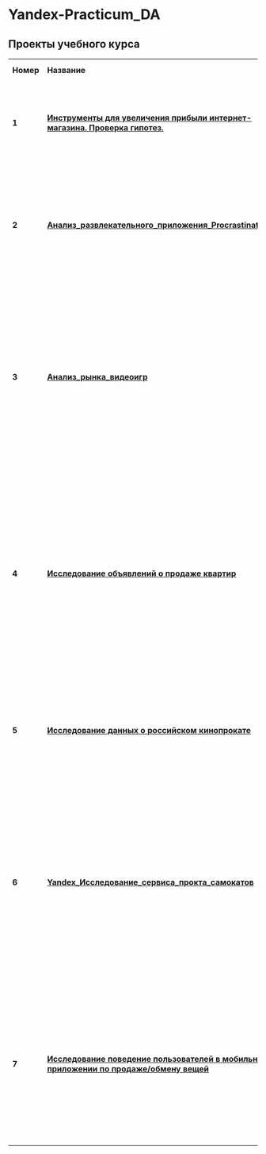 # Yandex-Practicum_DA

## <b>Проекты учебного курса</b></a>

<table>
<tr>
<td><b>Номер</b></td>
<td><b>Название</b></td>
<td><b>Описание проекта</b></td>
<td><b>Используемые инструменты</b></td>
<tr>
<td><b>1</b></td>
<td><a href="https://github.com/m-dergacheva/Yandex-Practicum_DA/blob/main/Yandex_%D0%90%D0%BD%D0%B0%D0%BB%D0%B8%D0%B7_%D0%BF%D1%83%D1%82%D0%B5%D0%B9_%D1%83%D0%B2%D0%B5%D0%BB%D0%B8%D1%87%D0%B5%D0%BD%D0%B8%D1%8F_%D0%BF%D1%80%D0%B8%D0%B1%D1%8B%D0%BB%D0%B8_%D0%B8%D0%BD%D1%82%D0%B5%D1%80%D0%BD%D0%B5%D1%82_%D0%BC%D0%B0%D0%B3%D0%B0%D0%B7%D0%B8%D0%BD%D0%B0.ipynb" target="_blank"><b>Инструменты для увеличения прибыли интернет-магазина. Проверка гипотез.</b></a></td>
<td>Вместе с Отделом маркетинга был подготовлен список гипотез для увеличения выручки.Приоритизировать гипотезы, запустить A/B-тест и проанализировать результаты. </td>
<td><b>pandas, seaborn ,matplotlib,plotly, scipy, A/B-тестирование</b>
<tr>
  
<td> <b>2</b></td>
<td><a href="https://github.com/m-dergacheva/Yandex-Practicum_DA/blob/main/Yandex_%D0%90%D0%BD%D0%B0%D0%BB%D0%B8%D0%B7_%D1%80%D0%B0%D0%B7%D0%B2%D0%BB%D0%B5%D0%BA%D0%B0%D1%82%D0%B5%D0%BB%D1%8C%D0%BD%D0%BE%D0%B3%D0%BE_%D0%BF%D1%80%D0%B8%D0%BB%D0%BE%D0%B6%D0%B5%D0%BD%D0%B8%D1%8F_Procrastinate_Pro%2B.ipynb" target="_blank"><b>Анализ_развлекательного_приложения_Procrastinate_Pro+</b></a></td>
<td>Procrastinate Pro+ - развлекательное приложение. Несмотря на огромные вложения в рекламу, последние несколько месяцев компания терпит убытки. Необходимо провести анализ для определения факторов способствущие оттоку клиентов и окупаемости рекламы</td>
<td><b>pandas, seaborn ,matplotlib,plotly, numpy</b>
<tr>

<td> <b>3</b></td>
<td><a href="https://github.com/m-dergacheva/Yandex-Practicum_DA/blob/main/Yandex_%D0%90%D0%BD%D0%B0%D0%BB%D0%B8%D0%B7_%D1%80%D1%8B%D0%BD%D0%BA%D0%B0_%D0%B2%D0%B8%D0%B4%D0%B5%D0%BE%D0%B8%D0%B3%D1%80.ipynb" target="_blank"><b>Анализ_рынка_видеоигр</b></a></td>
<td>Интернет-магазин «Стримчик», который продаёт по всему миру компьютерные игры. Из открытых источников доступны исторические данные о продажах игр, оценки пользователей и экспертов, жанры и платформы (например, Xbox или PlayStation). Необходимо выявить определяющие успешность игры закономерности. Это позволит сделать ставку на потенциально популярный продукт и спланировать рекламные кампании.</td>
<td></b>pandas, seaborn ,matplotlib,plotly, numpy</b></td>

<tr>
<td> <b>4</b></td>
<td><a href="https://github.com/m-dergacheva/Yandex-Practicum_DA/blob/main/Yandex_%D0%90%D0%BD%D0%B0%D0%BB%D0%B8%D0%B7_%D1%80%D1%8B%D0%BD%D0%BA%D0%B0_%D0%BD%D0%B5%D0%B4%D0%B2%D0%B8%D0%B6%D0%B8%D0%BC%D0%BE%D1%81%D1%82%D0%B8.ipynb" target="_blank"><b>Исследование объявлений о продаже квартир</b></td>
<td>Имеются данные сервиса Яндекс.Недвижимость — архив объявлений о продаже квартир в Санкт-Петербурге и соседних населённых пунктов за несколько лет. Нужно определить рыночную стоимость объектов недвижимости. Задача — определить набор параметров имеющие связь/влияние на определение рыночной стоимости недвижимости. Это позволит построить автоматизированную систему: она отследит аномалии и мошенническую деятельность.</td>
<td><b>pandas, matplotlib</b></td>

<tr>
<td> <b>5</b></td>
<td><a href="https://github.com/m-dergacheva/Yandex-Practicum_DA/blob/main/Yandex_%D0%98%D1%81%D1%81%D0%BB%D0%B5%D0%B4%D0%BE%D0%B2%D0%B0%D0%BD%D0%B8%D0%B5_%D1%80%D1%8B%D0%BD%D0%BA%D0%B0_%D0%BA%D0%B8%D0%BD%D0%BE%D0%BF%D1%80%D0%BE%D0%BA%D0%B0%D1%82%D0%B0.ipynb" target="_blank"><b>Исследование данных о российском кинопрокате</b></a></td>
<td>Набор данных содержит информацию о прокатных удостоверениях, сборах и государственной поддержке фильмов, а также информацию с сайта КиноПоиск. Нужно изучить рынок российского кинопроката и выявить текущие тренды
<td>pandas, matplotlib, seaborn</td>
<tr>

<td> <b>6</b></td>
<td><a href="https://github.com/m-dergacheva/Yandex-Practicum_DA/blob/main/Yandex_%D0%98%D1%81%D1%81%D0%BB%D0%B5%D0%B4%D0%BE%D0%B2%D0%B0%D0%BD%D0%B8%D0%B5_%D1%81%D0%B5%D1%80%D0%B2%D0%B8%D1%81%D0%B0_%D0%BF%D1%80%D0%BE%D0%BA%D1%82%D0%B0_%D1%81%D0%B0%D0%BC%D0%BE%D0%BA%D0%B0%D1%82%D0%BE%D0%B2.ipynb"><b>Yandex_Исследование_сервиса_прокта_самокатов</b></a></td>
<td>
Были переданы данные о некоторых пользователях из нескольких городов, а также об их поездках. Проанализируйте данные и проверьте некоторые гипотезы, которые могут помочь бизнесу вырасти. Чтобы совершать поездки по городу, пользователи сервиса GoFast пользуются мобильным приложением. Сервисом можно пользоваться: без подписки или с подпиской Ultra
Цель исследования: Продакт-менеджеры сервиса хотят увеличить количество пользователей с подпиской.</td>
<td>pandas, seaborn ,matplotlib,plotly, numpy, scipy</td>
<tr>

<td> <b>7</b></td>
<td><a href="https://github.com/m-dergacheva/Yandex-Practicum_DA/blob/main/Yandex_%D0%9C%D0%BE%D0%B1%D0%B8%D0%BB%D1%8C%D0%BD%D1%8B%D0%B5_%D0%BF%D1%80%D0%B8%D0%BB%D0%BE%D0%B6%D0%B5%D0%BD%D0%B8%D1%8F.ipynb"><b>Исследование поведение пользователей в мобильном приложении по продаже/обмену вещей</b></a></td>
<td>Представлены данные о сессиях пользователей, которые пользовались мобильным приложением по продаже вещей. В рамках данного исследования необходимо найти популярный сценарий, который приводит к целевому действию (просмотра контактов), а также оценить, какие действия чаще совершают те пользователи, которые просматривают контакты. </td>
<td>pandas, seaborn ,matplotlib,plotly, numpy, scipy, tqdm </td>
<tr>
</table>
<br/><br/>
